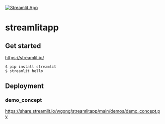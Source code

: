 [![Streamlit App](https://static.streamlit.io/badges/streamlit_badge_black_white.svg)](https://share.streamlit.io/wgong/streamlitapp/main/)

# streamlitapp


## Get started
https://streamlit.io/

```
$ pip install streamlit
$ streamlit hello

```

## Deployment

### demo_concept

https://share.streamlit.io/wgong/streamlitapp/main/demos/demo_concept.py


